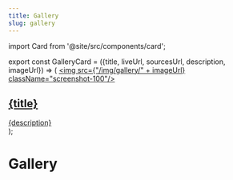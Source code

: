 ```yaml
---
title: Gallery
slug: gallery
---
```


import Card from '@site/src/components/card';

export const GalleryCard = ({title, liveUrl, sourcesUrl, description, imageUrl}) => (
    <Card>
      <a className="gallery-live-link" href={liveUrl}>
        <img src={"/img/gallery/" + imageUrl} className="screenshot-100"/>
        <h2>{title}</h2>
        <div className="gallery-description">{description}</div>
      </a>
      <div className="gallery-footer">
        <a className="gallery-github-link" href={sourcesUrl} title="View source code"></a>
      </div>
    </Card>
);

# Gallery

<div className="margin-top--lg">
  <section className="gallery-grid">
    <GalleryCard
      title="Controls gallery"
      imageUrl="controls-gallery.png"
      description="Interactive showcase app for Flet controls with code samples."
      liveUrl="https://flet-controls-gallery.fly.dev/"
      sourcesUrl="https://github.com/flet-dev/examples/tree/main/python/apps/controls-gallery"
      />
    <GalleryCard
      title="To-Do"
      imageUrl="todo.png"
      description="A classic To-Do app inspired by TodoMVC project."
      liveUrl="https://gallery.flet.dev/todo/"
      sourcesUrl="https://github.com/flet-dev/examples/blob/main/python/apps/todo/todo.py"
      />
    <GalleryCard
      title="Icons browser"
      imageUrl="icons-browser.png"
      description="Quickly search through icons collection to use in your app."
      liveUrl="https://gallery.flet.dev/icons-browser/"
      sourcesUrl="https://github.com/flet-dev/examples/blob/main/python/apps/icons-browser/main.py"
      />
    <GalleryCard
      title="Calculator"
      imageUrl="calc.png"
      description="A simple calculator app."
      liveUrl="https://gallery.flet.dev/calculator/"
      sourcesUrl="https://github.com/flet-dev/examples/blob/main/python/tutorials/calc/calc.py"
      />
    <GalleryCard
      title="Solitaire"
      imageUrl="solitaire.png"
      description="Learn how to handle gestures and position controls on a page."
      liveUrl="https://gallery.flet.dev/solitaire/"
      sourcesUrl="https://github.com/flet-dev/examples/tree/main/python/tutorials/solitaire/solitaire-final-part1"
      />
    <GalleryCard
      title="Chat"
      imageUrl="chat.gif"
      description="Multi-user realtime chat."
      liveUrl="https://flet-chat.fly.dev"
      sourcesUrl="https://github.com/flet-dev/examples/blob/main/python/tutorials/chat/chat.py" 
      />
    <GalleryCard
      title="Flet animation"
      imageUrl="flet-animation.png"
      description="Implicit animations in Flet."
      liveUrl="https://gallery.flet.dev/flet-animation/"
      sourcesUrl="https://github.com/flet-dev/examples/blob/main/python/apps/flet-animation/main.py" 
      />
    <GalleryCard
      title="Counter"
      imageUrl="counter.png"
      description="Counter with button click event handlers."
      liveUrl="https://gallery.flet.dev/counter/"
      sourcesUrl="https://github.com/flet-dev/examples/blob/main/python/apps/counter/counter.py" 
      />
    <GalleryCard
      title="Routing"
      imageUrl="routing.gif"
      description="URL routing between views."
      liveUrl="https://gallery.flet.dev/simple-routing/"
      sourcesUrl="https://github.com/flet-dev/examples/blob/main/python/apps/routing-navigation/home-store.py" 
      />
    <GalleryCard
      title="Hello, world!"
      imageUrl="hello-world.png"
      description="All examples start with that!"
      liveUrl="https://gallery.flet.dev/hello-world/"
      sourcesUrl="https://github.com/flet-dev/examples/blob/main/python/apps/hello-world/hello.py" 
      />
    <GalleryCard
      title="Greeter"
      imageUrl="greeter.png"
      description="Interactive form in Flet."
      liveUrl="https://gallery.flet.dev/greeter/"
      sourcesUrl="https://github.com/flet-dev/examples/blob/main/python/apps/greeter/greeter.py" 
      />
    <GalleryCard
      title="Emoji Enigma"
      imageUrl="emoji-enigma.png"
      description="Guess 20 words using the emote icons as clues"
      liveUrl="https://ee.lshss.app/"
      sourcesUrl="https://github.com/vihutuo/emoji_riddles" 
      />
  </section>
</div>